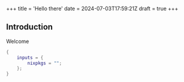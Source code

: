 +++
title = 'Hello there'
date = 2024-07-03T17:59:21Z
draft = true
+++

## Introduction

Welcome

```nix
{
    inputs = {
        nixpkgs = "";
    };
}
```

